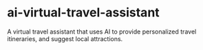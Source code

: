 # ai-virtual-travel-assistant
A virtual travel assistant that uses AI to provide personalized travel itineraries, and suggest local attractions.
